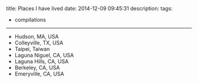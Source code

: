 title: Places I have lived
date: 2014-12-09 09:45:31
description:
tags:
- compilations
---

- Hudson, MA, USA
- Colleyville, TX, USA
- Taipei, Taiwan
- Laguna Niguel, CA, USA
- Laguna Hills, CA, USA
- Berkeley, CA, USA
- Emeryville, CA, USA
